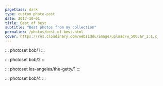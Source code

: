 ```yaml
---
pageClass: dark
type: custom photo-post
date: 2017-10-01
title: Best of best
subtitle: "Best photos from my collection"
permalink: /photos/best-of-best.html
cover: https://res.cloudinary.com/websiddu/image/upload/w_500,ar_1:1,c_fill,g_auto/v1507265570/photos/bob/2.jpg
---
```


::: photoset bob/1
:::

::: photoset bob/2
:::

::: photoset los-angeles/the-getty/1
:::

::: photoset bob/4
:::
